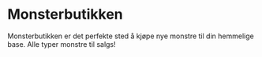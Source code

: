 Monsterbutikken
===============

Monsterbutikken er det perfekte sted å kjøpe nye monstre til din hemmelige base. Alle typer monstre til salgs!
